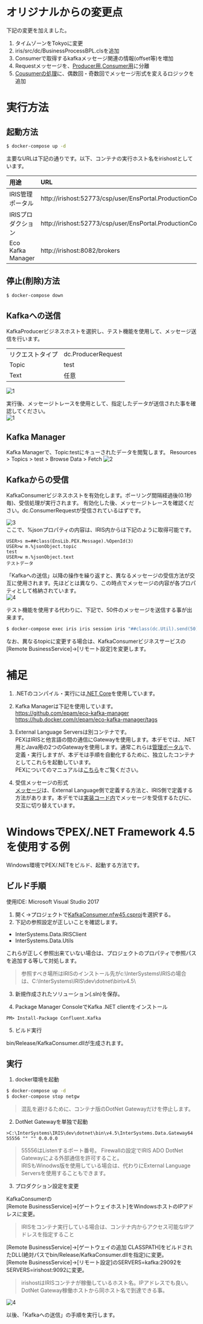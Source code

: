 # オリジナルからの変更点
下記の変更を加えました。
1. タイムゾーンをTokyoに変更
2. iris/src/dc/BusinessProcessBPL.clsを追加
3. Consumerで取得するkafkaメッセージ関連の情報(offset等)を増加
4. Requestメッセージを、[Producer用](iris/src/dc/ProducerRequest.cls),[Consumer用](iris/src/dc/ConsumerRequest.cls)に分離
5. [Cousumerの処理](dotnet/KafkaConsumer.cs)に、偶数回・奇数回でメッセージ形式を変えるロジックを追加

# 実行方法

## 起動方法
```bash
$ docker-compose up -d
```
主要なURLは下記の通りです。以下、コンテナの実行ホスト名をirishostとしています。

|用途|URL|クレデンシャル|
|:--|:--|:--|
|IRIS管理ポータル | http://irishost:52773/csp/user/EnsPortal.ProductionConfig.zen | SuperUser/SYS |
|IRISプロダクション | http://irishost:52773/csp/user/EnsPortal.ProductionConfig.zen | SuperUser/SYS |
|Eco Kafka Manager | http://irishost:8082/brokers | N/A |

## 停止(削除)方法
```bash
$ docker-compose down
```


## Kafkaへの送信
KafkaProducerビジネスホストを選択し、テスト機能を使用して、メッセージ送信を行います。

|||
|:--|:--|
|リクエストタイプ|dc.ProducerRequest|
|Topic|test|
|Text| 任意|
![1](https://raw.githubusercontent.com/IRISMeister/doc-images/main/pex-demo/test-screen.png)

実行後、メッセージトレースを使用として、指定したデータが送信された事を確認してください。  
![1](https://raw.githubusercontent.com/IRISMeister/doc-images/main/pex-demo/test-screen-trace.png)

## Kafka Manager
Kafka Managerで、Topic:testにキューされたデータを閲覧します。
Resources > Topics > test > Browse Data > Fetch
![2](https://raw.githubusercontent.com/IRISMeister/doc-images/main/pex-demo/kafka.png)

## Kafkaからの受信
KafkaConsumerビジネスホストを有効化します。ポーリング間隔経過後(0.1秒毎)、受信処理が実行されます。
有効化した後、メッセージトレースを確認ください。dc.ConsumerRequestが受信されているはずです。  

![3](https://raw.githubusercontent.com/IRISMeister/doc-images/main/pex-demo/ConsumerRequest-1.png)  
ここで、%jsonプロパティの内容は、IRIS内からは下記のように取得可能です。
```ObjectScript
USER>s m=##class(EnsLib.PEX.Message).%OpenId(3)
USER>w m.%jsonObject.topic
test
USER>w m.%jsonObject.text
テストデータ
```

「Kafkaへの送信」以降の操作を繰り返すと、異なるメッセージの受信方法が交互に使用されます。先ほどとは異なり、この時点でメッセージの内容が各プロパティとして格納されています。  
![4](https://raw.githubusercontent.com/IRISMeister/doc-images/main/pex-demo/ConsumerRequest-2.png)

テスト機能を使用する代わりに、下記で、50件のメッセージを送信する事が出来ます。
```bash
$ docker-compose exec iris iris session iris "##class(dc.Util).send(50)"
```


なお、異なるtopicに変更する場合は、KafkaConsumerビジネスサービスの[Remote BusinessService]->[リモート設定]を変更します。

# 補足
1. .NETのコンパイル・実行には[.NET Core](https://docs.intersystems.com/iris20211/csp/docbookj/DocBook.UI.Page.cls?KEY=BNET_config#BNET_config_coretwo)を使用しています。

2. Kafka Managerは下記を使用しています。  
https://github.com/epam/eco-kafka-manager  
https://hub.docker.com/r/epam/eco-kafka-manager/tags

3. External Language Serversは別コンテナです。  
PEXはIRISと他言語の間の通信にGatewayを使用します。本デモでは、.NET用とJava用の2つのGatewayを使用します。通常これらは[管理ポータル](https://docs.intersystems.com/iris20211/csp/docbookj/DocBook.UI.Page.cls?KEY=EPEX_object_gateway)で、定義・実行しますが、本デモは手順を自動化するために、独立したコンテナとしてこれらを起動しています。  
PEXについてのマニュアルは[こちら](https://docs.intersystems.com/iris20211/csp/docbookj/DocBook.UI.Page.cls?KEY=EPEX)をご覧ください。

4. 受信メッセージの形式  
[メッセージ](https://docs.intersystems.com/iris20211/csp/docbookj/DocBook.UI.Page.cls?KEY=EPEX_hosts_adapters#EPEX_hosts_adapters_messaging)は、External Language側で定義する方法と、IRIS側で定義する方法があります。本デモでは[実装コード内](dotnet/KafkaConsumer.cs)でメッセージを受信するたびに、交互に切り替えています。  

# WindowsでPEX/.NET Framework 4.5を使用する例
Windows環境でPEX/.NETをビルド、起動する方法です。
## ビルド手順
使用IDE: Microsoft Visual Studio 2017  
1. 開く->プロジェクトで[KafkaConsumer.nfw45.csproj](dotnet/KafkaConsumer.nfw45.csproj)を選択する。
2. 下記の参照設定が正しいことを確認します。 
- InterSystems.Data.IRISClient
- InterSystems.Data.Utils

これらが正しく参照出来ていない場合は、プロジェクトのプロパティで参照パスを追加する等して対処します。
> 参照すべき場所はIRISのインストール先がc:\InterSystems\IRISの場合は、C:\InterSystems\IRIS\dev\dotnet\bin\v4.5\

3. 新規作成されたソリューション(.sln)を保存。

4. Package Manager ConsoleでKafka .NET clientをインストール
```
PM> Install-Package Confluent.Kafka
```

5. ビルド実行

bin/Release/KafkaConsumer.dllが生成されます。

## 実行

1. docker環境を起動
```bash
$ docker-compose up -d
$ docker-compose stop netgw
```
> 混乱を避けるために、コンテナ版のDotNet Gatewayだけを停止します。

2. DotNet Gatewayを単独で起動
```DOS
>C:\InterSystems\IRIS\dev\dotnet\bin\v4.5\InterSystems.Data.Gateway64 55556 "" "" 0.0.0.0
```
> 55556はListenするポート番号。 
> Firewallの設定でIRIS ADO DotNet Gatewayによる外部通信を許可すること。  
> IRISもWinodws版を使用している場合は、代わりにExternal Language Serversを使用することもできます。  

3. プロダクション設定を変更

KafkaConsumerの  
[Remote BusinessService]->[ゲートウェイホスト]をWindowsホストのIPアドレスに変更。
> IRISをコンテナ実行している場合は、コンテナ内からアクセス可能なIPアドレスを指定すること

[Remote BusinessService]->[ゲートウェイの追加 CLASSPATH]をビルドされたDLL(絶対パスでbin/Release/KafkaConsumer.dllを指定)に変更。  
[Remote BusinessService]->[リモート設定]のSERVERS=kafka:29092をSERVERS=irishost:9092に変更。  
> irishostはIRISコンテナが稼働しているホスト名。IPアドレスでも良い。DotNet Gateway稼働ホストから同ホスト名で到達できる事。

![4](https://raw.githubusercontent.com/IRISMeister/doc-images/main/pex-demo/win-bs-setting.png)  


以後、「Kafkaへの送信」の手順を実行します。

